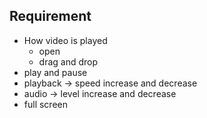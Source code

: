 ## Requirement

* How video is played
    * open
    * drag and drop
* play and pause
* playback -> speed increase and decrease
* audio -> level increase and decrease
* full screen
